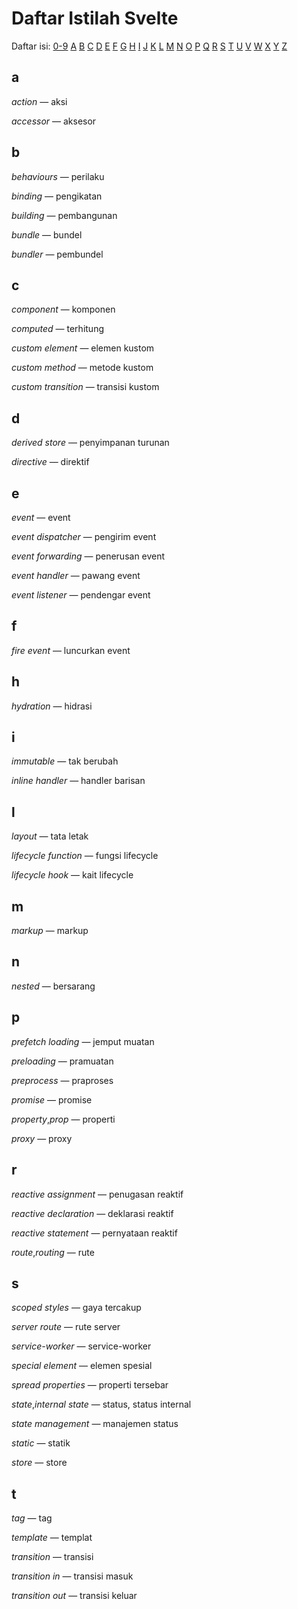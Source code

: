 # Daftar Istilah Svelte

Daftar isi: [0-9](#0-9) [A](#a) [B](#b) [C](#c) [D](#d) [E](#e) [F](#f) [G](#g) [H](#h) [I](#i) [J](#j) [K](#k) [L](#l) [M](#m) [N](#n) [O](#o) [P](#p) [Q](#q) [R](#r) [S](#s) [T](#t) [U](#u) [V](#v) [W](#w) [X](#x) [Y](#y) [Z](#z)

## a
*action* — aksi

*accessor* — aksesor

## b

*behaviours* — perilaku

*binding* — pengikatan

*building*  — pembangunan 

*bundle* — bundel

*bundler* — pembundel

## c
*component* — komponen

*computed* — terhitung

*сustom element* — elemen kustom

*сustom method* — metode kustom

*сustom transition* — transisi kustom

## d
*derived store* — penyimpanan turunan

*directive* — direktif

## e
*event* — event

*event dispatcher* — pengirim event

*event forwarding* — penerusan event

*event handler* — pawang event

*event listener* — pendengar event

## f
*fire event* — luncurkan event

## h
*hydration* — hidrasi

## i
*immutable* — tak berubah

*inline handler* — handler barisan

## l
*layout* — tata letak

*lifecycle function* — fungsi lifecycle

*lifecycle hook* — kait lifecycle

## m
*markup* — markup

## n
*nested* — bersarang

## p
*prefetch loading* — jemput muatan 

*preloading* — pramuatan 

*preprocess* — praproses

*promise* — promise

*property*,*prop* — properti

*proxy* — proxy

## r
*reactive assignment* — penugasan reaktif

*reactive declaration* — deklarasi reaktif

*reactive statement* — pernyataan reaktif

*route*,*routing* — rute

## s
*scoped styles* — gaya tercakup

*server route* — rute server

*service-worker* — service-worker

*special element* — elemen spesial

*spread properties* — properti tersebar

*state*,*internal state* — status, status internal

*state management* — manajemen status

*static* — statik

*store* — store

## t
*tag* — tag

*template* — templat

*transition* — transisi

*transition in* — transisi masuk

*transition out* — transisi keluar